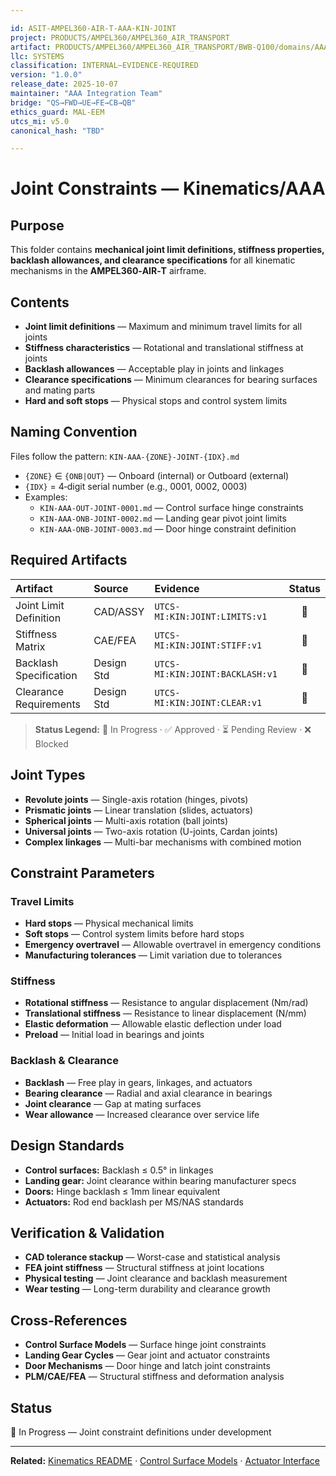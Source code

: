 ```yaml
---

id: ASIT-AMPEL360-AIR-T-AAA-KIN-JOINT
project: PRODUCTS/AMPEL360/AMPEL360_AIR_TRANSPORT
artifact: PRODUCTS/AMPEL360/AMPEL360_AIR_TRANSPORT/BWB-Q100/domains/AAA/kinematics/joint-constraints/README.md
llc: SYSTEMS
classification: INTERNAL–EVIDENCE-REQUIRED
version: "1.0.0"
release_date: 2025-10-07
maintainer: "AAA Integration Team"
bridge: "QS→FWD→UE→FE→CB→QB"
ethics_guard: MAL-EEM
utcs_mi: v5.0
canonical_hash: "TBD"

---
```


# Joint Constraints — Kinematics/AAA

## Purpose

This folder contains **mechanical joint limit definitions, stiffness properties, backlash allowances, and clearance specifications** for all kinematic mechanisms in the **AMPEL360‑AIR‑T** airframe.

## Contents

* **Joint limit definitions** — Maximum and minimum travel limits for all joints
* **Stiffness characteristics** — Rotational and translational stiffness at joints
* **Backlash allowances** — Acceptable play in joints and linkages
* **Clearance specifications** — Minimum clearances for bearing surfaces and mating parts
* **Hard and soft stops** — Physical stops and control system limits

## Naming Convention

Files follow the pattern: `KIN-AAA-{ZONE}-JOINT-{IDX}.md`

* `{ZONE}` ∈ `{ONB|OUT}` — Onboard (internal) or Outboard (external)
* `{IDX}` = 4‑digit serial number (e.g., 0001, 0002, 0003)
* Examples:
  * `KIN-AAA-OUT-JOINT-0001.md` — Control surface hinge constraints
  * `KIN-AAA-ONB-JOINT-0002.md` — Landing gear pivot joint limits
  * `KIN-AAA-ONB-JOINT-0003.md` — Door hinge constraint definition

## Required Artifacts

| Artifact | Source | Evidence | Status |
| :--- | :--- | :--- | :----: |
| Joint Limit Definition | CAD/ASSY | `UTCS-MI:KIN:JOINT:LIMITS:v1` | 🔄 |
| Stiffness Matrix | CAE/FEA | `UTCS-MI:KIN:JOINT:STIFF:v1` | 🔄 |
| Backlash Specification | Design Std | `UTCS-MI:KIN:JOINT:BACKLASH:v1` | 🔄 |
| Clearance Requirements | Design Std | `UTCS-MI:KIN:JOINT:CLEAR:v1` | 🔄 |

> **Status Legend:** 🔄 In Progress · ✅ Approved · ⏳ Pending Review · ❌ Blocked

## Joint Types

* **Revolute joints** — Single-axis rotation (hinges, pivots)
* **Prismatic joints** — Linear translation (slides, actuators)
* **Spherical joints** — Multi-axis rotation (ball joints)
* **Universal joints** — Two-axis rotation (U-joints, Cardan joints)
* **Complex linkages** — Multi-bar mechanisms with combined motion

## Constraint Parameters

### Travel Limits
* **Hard stops** — Physical mechanical limits
* **Soft stops** — Control system limits before hard stops
* **Emergency overtravel** — Allowable overtravel in emergency conditions
* **Manufacturing tolerances** — Limit variation due to tolerances

### Stiffness
* **Rotational stiffness** — Resistance to angular displacement (Nm/rad)
* **Translational stiffness** — Resistance to linear displacement (N/mm)
* **Elastic deformation** — Allowable elastic deflection under load
* **Preload** — Initial load in bearings and joints

### Backlash & Clearance
* **Backlash** — Free play in gears, linkages, and actuators
* **Bearing clearance** — Radial and axial clearance in bearings
* **Joint clearance** — Gap at mating surfaces
* **Wear allowance** — Increased clearance over service life

## Design Standards

* **Control surfaces:** Backlash ≤ 0.5° in linkages
* **Landing gear:** Joint clearance within bearing manufacturer specs
* **Doors:** Hinge backlash ≤ 1mm linear equivalent
* **Actuators:** Rod end backlash per MS/NAS standards

## Verification & Validation

* **CAD tolerance stackup** — Worst-case and statistical analysis
* **FEA joint stiffness** — Structural stiffness at joint locations
* **Physical testing** — Joint clearance and backlash measurement
* **Wear testing** — Long-term durability and clearance growth

## Cross-References

* **Control Surface Models** — Surface hinge joint constraints
* **Landing Gear Cycles** — Gear joint and actuator constraints
* **Door Mechanisms** — Door hinge and latch joint constraints
* **PLM/CAE/FEA** — Structural stiffness and deformation analysis

## Status

🔄 In Progress — Joint constraint definitions under development

---

**Related:** [Kinematics README](../README.md) · [Control Surface Models](../control-surface-models/) · [Actuator Interface](../actuator-interface/)
